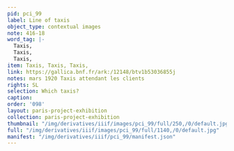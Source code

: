 ```yaml
---
pid: pci_99
label: Line of taxis
object_type: contextual images
note: 416-18
word_tag: |-
  Taxis,
  Taxis,
  Taxis,
item: Taxis, Taxis, Taxis,
link: https://gallica.bnf.fr/ark:/12148/btv1b53036855j
notes: mars 1920 Taxis attendant les clients
rights: SL
selection: Which taxis?
caption: 
order: '098'
layout: paris-project-exhibition
collection: paris-project-exhibition
thumbnail: "/img/derivatives/iiif/images/pci_99/full/250,/0/default.jpg"
full: "/img/derivatives/iiif/images/pci_99/full/1140,/0/default.jpg"
manifest: "/img/derivatives/iiif/pci_99/manifest.json"
---
```

